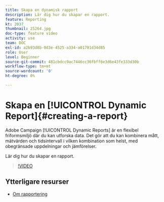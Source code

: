 ```yaml
---
title: Skapa en dynamisk rapport
description: Lär dig hur du skapar en rapport.
feature: Reporting
kt: 2037
thumbnail: 25264.jpg
doc-type: feature video
activity: use
team: DOC
exl-id: a2b93d8b-0d3e-4525-a334-a01701d34d85
role: User
level: Beginner
source-git-commit: 481cbdcc9ac7446cc36fbff6e3d6e43fe333d30b
workflow-type: tm+mt
source-wordcount: '0'
ht-degree: 0%

---
```


# Skapa en [!UICONTROL Dynamic Report]{#creating-a-report}

Adobe Campaign [!UICONTROL Dynamic Reports] är en flexibel friformsmiljö där du kan utforska data. Det gör att du kan kombinera mått, mätvärden och tidsintervall i vilken kombination som helst, med obegränsade uppdelningar och jämförelser.

Lär dig hur du skapar en rapport.

>[!VIDEO](https://video.tv.adobe.com/v/25264/?quality=12)

## Ytterligare resurser

* [Om rapportering](https://experienceleague.adobe.com/docs/campaign-standard/using/reporting/about-reporting/about-dynamic-reports.html?lang=en)
